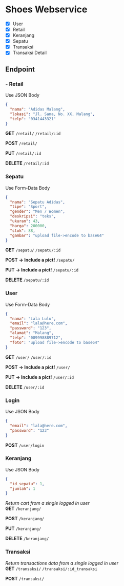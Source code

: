 # Shoes Webservice

- [x] User
- [x] Retail
- [x] Keranjang
- [x] Sepatu
- [x] Transaksi
- [x] Transaksi Detail

## Endpoint

### - Retail

Use JSON Body

```json
{
  "nama": "Adidas Malang",
  "lokasi": "Jl. Sana, No. XX, Malang",
  "telp": "0341443321"
}
```

**GET**
`/retail/`
`/retail/:id`

**POST**
`/retail/`

**PUT**
`/retail/:id`

**DELETE**
`/retail/:id`

### Sepatu

Use Form-Data Body

```json
{
  "nama": "Sepatu Adidas",
  "tipe": "Sport",
  "gender": "Men / Women",
  "deskripsi": "teks",
  "ukuran": 43,
  "harga": 200000,
  "stok": 88,
  "gambar": "upload file->encode to base64"
}
```

**GET**
`/sepatu/`
`/sepatu/:id`

**POST** **-> Include a pict!**
`/sepatu/`

**PUT** **-> Include a pict!**
`/sepatu/:id`

**DELETE**
`/sepatu/:id`

### User

Use Form-Data Body

```json
{
  "nama": "Lala Lulu",
  "email": "lala@here.com",
  "password": "123",
  "alamat": "Malang",
  "telp": "089998889712",
  "foto": "upload file->encode to base64"
}
```

**GET**
`/user/`
`/user/:id`

**POST** **-> Include a pict!**
`/user/`

**PUT** **-> Include a pict!**
`/user/:id`

**DELETE**
`/user/:id`

### Login

Use JSON Body

```json
{
  "email": "lala@here.com",
  "password": "123"
}
```

**POST**
`/user/login`

### Keranjang

Use JSON Body

```json
{
  "id_sepatu": 1,
  "jumlah": 1
}
```

_Return cart from a single logged in user_  
**GET**
`/keranjang/`

**POST**
`/keranjang/`

**PUT**
`/keranjang/`

**DELETE**
`/keranjang/`

### Transaksi

_Return transactions data from a single logged in user_  
**GET**
`/transaksi/`
`/transaksi/:id_transaksi`

**POST**
`/transaksi/`
